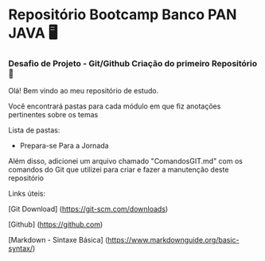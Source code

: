 # Repositório Bootcamp Banco PAN JAVA :desktop_computer:
### Desafio de Projeto - Git/Github Criação do primeiro Repositório :open_file_folder:

Olá! Bem vindo ao meu repositório de estudo.

Você encontrará pastas para cada módulo em que fiz anotações pertinentes sobre os temas

Lista de pastas:

- Prepara-se Para a Jornada






Além disso, adicionei um arquivo chamado "ComandosGIT.md" com os comandos do Git que utilizei para criar e fazer a manutenção deste repositório





Links úteis:

[Git Download] (https://git-scm.com/downloads)

[Github] (https://github.com)

[Markdown - Sintaxe Básica] (https://www.markdownguide.org/basic-syntax/)
